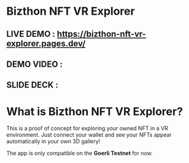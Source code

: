 # Bizthon NFT VR Explorer

## LIVE DEMO : https://bizthon-nft-vr-explorer.pages.dev/

## DEMO VIDEO :

## SLIDE DECK : 

# What is Bizthon NFT VR Explorer?
This is a proof of concept for exploring your owned NFT in a VR environment. Just connect your wallet and see your NFTs appear automatically in your own 3D gallery!

The app is only compatible on the **Goerli Testnet** for now.